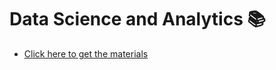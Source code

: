# Data Science and Analytics 📚
- [Click here to get the materials](https://drive.google.com/drive/folders/1jWixD3LdK8pK6PJW4IDIlDLm5tFmoocL?usp=sharing)
